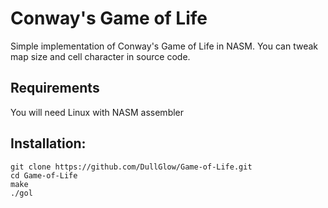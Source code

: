 # Conway's Game of Life
Simple implementation of Conway's Game of Life in NASM. You can tweak map size and cell character in source code.
## Requirements
You will need Linux with NASM assembler

## Installation:

    git clone https://github.com/DullGlow/Game-of-Life.git
    cd Game-of-Life
    make
    ./gol
